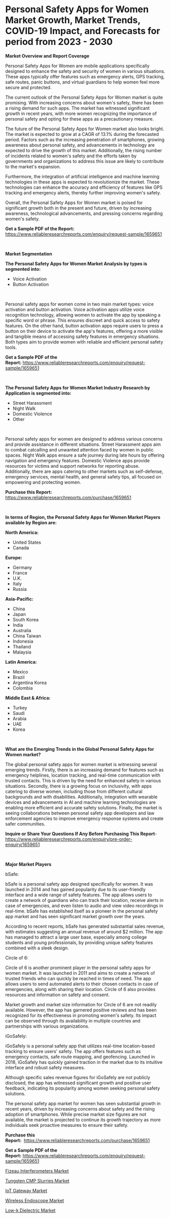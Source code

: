 <p><h1>Personal Safety Apps for Women Market Growth, Market Trends, COVID-19 Impact, and Forecasts for period from 2023 - 2030</h1></p><p><strong>Market Overview and Report Coverage</strong></p>
<p><p>Personal Safety Apps for Women are mobile applications specifically designed to enhance the safety and security of women in various situations. These apps typically offer features such as emergency alerts, GPS tracking, safe routes, panic buttons, and virtual guardians to help women feel more secure and protected.</p><p>The current outlook of the Personal Safety Apps for Women market is quite promising. With increasing concerns about women's safety, there has been a rising demand for such apps. The market has witnessed significant growth in recent years, with more women recognizing the importance of personal safety and opting for these apps as a precautionary measure.</p><p>The future of the Personal Safety Apps for Women market also looks bright. The market is expected to grow at a CAGR of 13.1% during the forecasted period. Factors such as the increasing penetration of smartphones, growing awareness about personal safety, and advancements in technology are expected to drive the growth of this market. Additionally, the rising number of incidents related to women's safety and the efforts taken by governments and organizations to address this issue are likely to contribute to the market's expansion.</p><p>Furthermore, the integration of artificial intelligence and machine learning technologies in these apps is expected to revolutionize the market. These technologies can enhance the accuracy and efficiency of features like GPS tracking and emergency alerts, thereby further improving women's safety.</p><p>Overall, the Personal Safety Apps for Women market is poised for significant growth both in the present and future, driven by increasing awareness, technological advancements, and pressing concerns regarding women's safety.</p></p>
<p><strong>Get a Sample PDF of the Report:</strong> <a href="https://www.reliableresearchreports.com/enquiry/request-sample/1659651">https://www.reliableresearchreports.com/enquiry/request-sample/1659651</a></p>
<p>&nbsp;</p>
<p><strong>Market Segmentation</strong></p>
<p><strong>The Personal Safety Apps for Women Market Analysis by types is segmented into:</strong></p>
<p><ul><li>Voice Activation</li><li>Button Activation</li></ul></p>
<p>&nbsp;</p>
<p><p>Personal safety apps for women come in two main market types: voice activation and button activation. Voice activation apps utilize voice recognition technology, allowing women to activate the app by speaking a specific word or phrase. This ensures discreet and quick access to safety features. On the other hand, button activation apps require users to press a button on their device to activate the app's features, offering a more visible and tangible means of accessing safety features in emergency situations. Both types aim to provide women with reliable and efficient personal safety tools.</p></p>
<p><strong>Get a Sample PDF of the Report:</strong>&nbsp;<a href="https://www.reliableresearchreports.com/enquiry/request-sample/1659651">https://www.reliableresearchreports.com/enquiry/request-sample/1659651</a></p>
<p>&nbsp;</p>
<p><strong>The Personal Safety Apps for Women Market Industry Research by Application is segmented into:</strong></p>
<p><ul><li>Street Harassment</li><li>Night Walk</li><li>Domestic Violence</li><li>Other</li></ul></p>
<p>&nbsp;</p>
<p><p>Personal safety apps for women are designed to address various concerns and provide assistance in different situations. Street Harassment apps aim to combat catcalling and unwanted attention faced by women in public spaces. Night Walk apps ensure a safe journey during late hours by offering navigation and emergency features. Domestic Violence apps provide resources for victims and support networks for reporting abuse. Additionally, there are apps catering to other markets such as self-defense, emergency services, mental health, and general safety tips, all focused on empowering and protecting women.</p></p>
<p><strong>Purchase this Report:</strong>&nbsp; <a href="https://www.reliableresearchreports.com/purchase/1659651">https://www.reliableresearchreports.com/purchase/1659651</a></p>
<p>&nbsp;</p>
<p><strong>In terms of Region, the Personal Safety Apps for Women Market Players available by Region are:</strong></p>
<p>
    <p> <strong> North America: </strong>
        <ul>
            <li>United States</li>
            <li>Canada</li>
        </ul>
        </p> 
    <p> <strong> Europe: </strong>
        <ul>
            <li>Germany</li>
            <li>France</li>
            <li>U.K.</li>
            <li>Italy</li>
            <li>Russia</li>
        </ul>
        </p> 
    <p> <strong> Asia-Pacific: </strong>
        <ul>
            <li>China</li>
            <li>Japan</li>
            <li>South Korea</li>
            <li>India</li>
            <li>Australia</li>
            <li>China Taiwan</li>
            <li>Indonesia</li>
            <li>Thailand</li>
            <li>Malaysia</li>
        </ul>
        </p> 
    <p> <strong> Latin America: </strong>
        <ul>
            <li>Mexico</li>
            <li>Brazil</li>
            <li>Argentina Korea</li>
            <li>Colombia</li>
        </ul>
        </p> 
    <p> <strong> Middle East & Africa: </strong>
        <ul>
            <li>Turkey</li>
            <li>Saudi</li>
            <li>Arabia</li>
            <li>UAE</li>
            <li>Korea</li>
        </ul>
    </p>
    </p>
<p>&nbsp;</p>
<p><strong>What are the Emerging Trends in the Global Personal Safety Apps for Women market?</strong></p>
<p><p>The global personal safety apps for women market is witnessing several emerging trends. Firstly, there is an increasing demand for features such as emergency helplines, location tracking, and real-time communication with trusted contacts. This is driven by the need for enhanced safety in various situations. Secondly, there is a growing focus on inclusivity, with apps catering to diverse women, including those from different cultural backgrounds and with disabilities. Additionally, integration with wearable devices and advancements in AI and machine learning technologies are enabling more efficient and accurate safety solutions. Finally, the market is seeing collaborations between personal safety app developers and law enforcement agencies to improve emergency response systems and create safer communities.</p></p>
<p><strong>Inquire or Share Your Questions If Any Before Purchasing This Report</strong>- <a href="https://www.reliableresearchreports.com/enquiry/pre-order-enquiry/1659651">https://www.reliableresearchreports.com/enquiry/pre-order-enquiry/1659651</a></p>
<p>&nbsp;</p>
<p><strong>Major Market Players</strong></p>
<p><p>bSafe:</p><p>bSafe is a personal safety app designed specifically for women. It was launched in 2014 and has gained popularity due to its user-friendly interface and a wide range of safety features. The app allows users to create a network of guardians who can track their location, receive alerts in case of emergencies, and even listen to audio and view video recordings in real-time. bSafe has established itself as a pioneer in the personal safety app market and has seen significant market growth over the years.</p><p>According to recent reports, bSafe has generated substantial sales revenue, with estimates suggesting an annual revenue of around $2 million. The app has managed to attract a large user base, especially among college students and young professionals, by providing unique safety features combined with a sleek design.</p><p>Circle of 6:</p><p>Circle of 6 is another prominent player in the personal safety apps for women market. It was launched in 2011 and aims to create a network of trusted friends who can quickly be reached in times of need. The app allows users to send automated alerts to their chosen contacts in case of emergencies, along with sharing their location. Circle of 6 also provides resources and information on safety and consent.</p><p>Market growth and market size information for Circle of 6 are not readily available. However, the app has garnered positive reviews and has been recognized for its effectiveness in promoting women's safety. Its impact can be observed through its availability in multiple countries and partnerships with various organizations.</p><p>iGoSafely:</p><p>iGoSafely is a personal safety app that utilizes real-time location-based tracking to ensure users' safety. The app offers features such as emergency contacts, safe route mapping, and geofencing. Launched in 2018, iGoSafely has quickly gained traction in the market due to its intuitive interface and robust safety measures.</p><p>Although specific sales revenue figures for iGoSafely are not publicly disclosed, the app has witnessed significant growth and positive user feedback, indicating its popularity among women seeking personal safety solutions.</p><p>The personal safety app market for women has seen substantial growth in recent years, driven by increasing concerns about safety and the rising adoption of smartphones. While precise market size figures are not available, the market is projected to continue its growth trajectory as more individuals seek proactive measures to ensure their safety.</p></p>
<p><strong>Purchase this Report:</strong>&nbsp;&nbsp;<a href="https://www.reliableresearchreports.com/purchase/1659651">https://www.reliableresearchreports.com/purchase/1659651</a></p>
<p></p>
<p><strong>Get a Sample PDF of the Report:</strong>&nbsp;<a href="https://www.reliableresearchreports.com/enquiry/request-sample/1659651">https://www.reliableresearchreports.com/enquiry/request-sample/1659651</a></p>
<p><p><a href="https://medium.com/@nicholasgarcia1914/fizeau-interferometers-market-size-growth-forecast-2023-2030-bc2833bc7cf1">Fizeau Interferometers Market</a></p><p><a href="https://www.linkedin.com/pulse/tungsten-cmp-slurries-market-size-growth-forecast-from-2023/">Tungsten CMP Slurries Market</a></p><p><a href="https://medium.com/@zaidjeet11730/iot-gateway-market-insights-into-market-cagr-market-trends-and-growth-strategies-e6f5d291755c">IoT Gateway Market</a></p><p><a href="https://github.com/kholmovskayalyudmila/Market-Research-Report-List-1/blob/main/wireless-endoscope-market.md">Wireless Endoscope Market</a></p><p><a href="https://www.linkedin.com/pulse/low-k-dielectric-market-insights-players-forecast-till-2030-1c/">Low-k Dielectric Market</a></p></p>